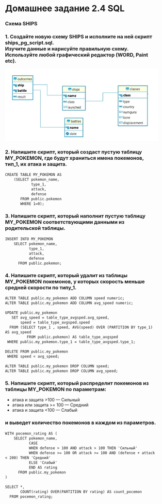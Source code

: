 # Домашнее задание 2.4 SQL

### **Схема SHIPS**

### 1.  Создайте новую схему SHIPS и исполните на ней скрипт ships_pg_script.sql.<br>Изучите данные и нарисуйте правильную схему. Используйте любой графический редактор (WORD, Paint etc).

![Корабли](https://github.com/Rishat-Ver/1T_data_analyst/blob/main/images/ships.jpg)

### 2. Напишите скрипт, который создаст пустую таблицу MY_POKEMON, где будут храниться имена покемонов, тип_1, их атака и защита.
```
CREATE TABLE MY_POKEMON AS
	(SELECT pokemon_name,
			type_1,
		    attack,
		    defense
	   FROM public.pokemon
	   WHERE 1=0);
```


### 3. Напишите скрипт, который наполнит пустую таблицу MY_POKEMON соответствующими данными из родительской таблицы.
```
INSERT INTO MY_POKEMON
	SELECT pokemon_name,
		   type_1,
		   attack,
		   defense
	  FROM public.pokemon;
```

### 4. Напишите скрипт, который удалит из таблицы MY_POKEMON покемонов, у которых скорость меньше средней скорости по типу_1.
```
ALTER TABLE public.my_pokemon ADD COLUMN speed numeric;
ALTER TABLE public.my_pokemon ADD COLUMN avg_speed numeric;

UPDATE public.my_pokemon
   SET avg_speed = table_type_avgsped.avg_speed,
   	   speed = table_type_avgsped.speed
  FROM (SELECT type_1 , speed, AVG(speed) OVER (PARTITION BY type_1) AS avg_speed
          FROM public.pokemon) AS table_type_avgsped
 WHERE public.my_pokemon.type_1 = table_type_avgsped.type_1;

DELETE FROM public.my_pokemon
 WHERE speed < avg_speed;

ALTER TABLE public.my_pokemon DROP COLUMN speed;
ALTER TABLE public.my_pokemon DROP COLUMN avg_speed;
```


### 5. Напишите скрипт, который распределит покемонов из таблицы MY_POKEMON по параметрам:

- атака и защита >100  — Сильный
- атака или защита >= 100 — Средний
- атака и защита <100 — Слабый

### и выведет количество покемонов в каждом из параметров.
```
WITH pocemon_rating AS (
	SELECT pokemon_name,
		   CASE
		   WHEN defense > 100 AND attack > 100 THEN 'Сильный'
		   WHEN defense >= 100 OR attack >= 100 AND (defense + attack < 200) THEN 'Средний'
		   ELSE 'Слабый'
		   END AS rating
	  FROM public.my_pokemon
)

SELECT *,
	   COUNT(rating) OVER(PARTITION BY rating) AS count_pocemon
  FROM pocemon_rating;
```